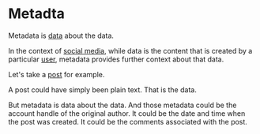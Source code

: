 # Metadta

Metadata is [data](/docs/glossary/data) about the data.

In the context of [social media](/docs/glossary/social-media), while data is the content that is created by a particular [user](/docs/glossary/user), metadata provides further context about that data.

Let's take a [post](/docs/glossary/post) for example.

A post could have simply been plain text. That is the data.

But metadata is data about the data. And those metadata could be the account handle of the original author. It could be the date and time when the post was created. It could be the comments associated with the post.